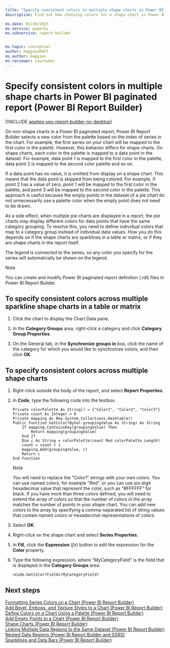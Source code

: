 ```yaml
---
title: "Specify consistent colors in multiple shape charts in Power BI paginated report | Microsoft Docs"
description: Find out how choosing colors for a shape chart in Power BI paginated report results in mapping each color in the palette to a data point in the dataset.

ms.date: 03/30/2023
ms.service: powerbi
ms.subservice: report-builder


ms.topic: conceptual
author: maggiesMSFT
ms.author: maggies
ms.reviewer: saurkumar
---
```

# Specify consistent colors in multiple shape charts in Power BI paginated report (Power BI Report Builder)

[!INCLUDE [applies-yes-report-builder-no-desktop](../../../includes/applies-yes-report-builder-no-desktop.md)]

  On non-shape charts in a Power BI paginated report, Power BI Report Builder selects a new color from the palette based on the index of series in the chart. For example, the first series on your chart will be mapped to the first color in the palette. However, this behavior differs for shape charts. On shape charts, each color in the palette is mapped to a data point in the dataset. For example, data point 1 is mapped to the first color in the palette, data point 2 is mapped to the second color palette and so on.  
  
 If a data point has no value, it is omitted from display on a shape chart. This means that the data point is skipped from being colored. For example, if point 2 has a value of zero, point 1 will be mapped to the first color in the palette, and point 3 will be mapped to the second color in the palette. This approach is useful because the empty points in the dataset of a pie chart do not unnecessarily use a palette color when the empty point does not need to be drawn.  
  
 As a side effect, when multiple pie charts are displayed in a report, the pie charts may display different colors for data points that have the same category grouping. To resolve this, you need to define individual colors that map to a category group instead of individual data values. How you do this depends on if the shape charts are sparklines in a table or matrix, or if they are shape charts in the report itself.  
  
 The legend is connected to the series, so any color you specify for the series will automatically be shown on the legend.  
  
> [!NOTE]  
>  You can create and modify Power BI paginated report definition (.rdl) files in Power BI Report Builder.  
  
## To specify consistent colors across multiple sparkline shape charts in a table or matrix  
  
1.  Click the chart to display the Chart Data pane.  
  
2.  In the **Category Groups** area, right-click a category and click **Category Group Properties**.  
  
3.  On the General tab, in the **Synchronize groups in** box, click the name of the category for which you would like to synchronize colors, and then click **OK**.  
  
## To specify consistent colors across multiple shape charts  
  
1.  Right-click outside the body of the report, and select **Report Properties**.  
  
2.  In **Code**, type the following code into the textbox.  
  
    ```  
    Private colorPalette As String() = {"Color1", "Color2", "Color3"}  
    Private count As Integer = 0  
    Private mapping As New System.Collections.Hashtable()  
    Public Function GetColor(ByVal groupingValue As String) As String  
        If mapping.ContainsKey(groupingValue) Then  
            Return mapping(groupingValue)  
        End If  
        Dim c As String = colorPalette(count Mod colorPalette.Length)  
        count = count + 1  
        mapping.Add(groupingValue, c)  
        Return c  
    End Function  
    ```  
  
    > [!NOTE]  
    >  You will need to replace the "Color1" strings with your own colors. You can use named colors, for example "Red", or you can use six-digit hexadecimal value that represent the color, such as "#FFFFFF" for black. If you have more than three colors defined, you will need to extend the array of colors so that the number of colors in the array matches the number of points in your shape chart. You can add new colors to the array by specifying a comma-separated list of string values that contain named colors or hexadecimal representations of colors.  
  
3.  Select **OK**.
  
4.  Right-click on the shape chart and select **Series Properties**.  
  
5.  In **Fill**, click the **Expression** (*fx*) button to edit the expression for the **Color** property.  
  
6.  Type the following expression, where "MyCategoryField" is the field that is displayed in the **Category Groups** area:  
  
    ```  
    =Code.GetColor(Fields!MyCategoryField)  
    ```  
  
## Next steps  
 [Formatting Series Colors on a Chart &#40;Power BI Report Builder&#41;](/sql/reporting-services/report-design/formatting-series-colors-on-a-chart-report-builder-and-ssrs)   
 [Add Bevel, Emboss, and Texture Styles to a Chart &#40;Power BI Report Builder&#41;](/sql/reporting-services/report-design/chart-effects-add-bevel-emboss-or-texture-report-builder)   
 [Define Colors on a Chart Using a Palette &#40;Power BI Report Builder&#41;](/sql/reporting-services/report-design/define-colors-on-a-chart-using-a-palette-report-builder-and-ssrs)   
 [Add Empty Points to a Chart &#40;Power BI Report Builder&#41;](add-empty-points-to-chart-report-builder.md)   
 [Shape Charts &#40;Power BI Report Builder&#41;](shape-charts-report-builder.md)   
 [Linking Multiple Data Regions to the Same Dataset &#40;Power BI Report Builder&#41;](/sql/reporting-services/report-design/linking-multiple-data-regions-to-the-same-dataset-report-builder-and-ssrs)   
 [Nested Data Regions &#40;Power BI Report Builder and SSRS&#41;](/sql/reporting-services/report-design/nested-data-regions-report-builder-and-ssrs)   
 [Sparklines and Data Bars &#40;Power BI Report Builder&#41;](/sql/reporting-services/report-design/sparklines-and-data-bars-report-builder-and-ssrs)  
  
  
